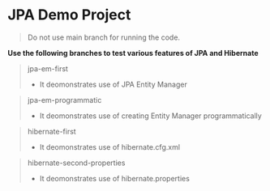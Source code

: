# JPA Demo Project
>Do not use main branch for running the code.

**Use the following branches to test various features of JPA and Hibernate**

> jpa-em-first
>- It deomonstrates use of JPA Entity Manager

>jpa-em-programmatic
>- It deomonstrates use of creating Entity Manager programmatically

>hibernate-first
>- It deomonstrates use of hibernate.cfg.xml

>hibernate-second-properties
> - It deomonstrates use of hibernate.properties